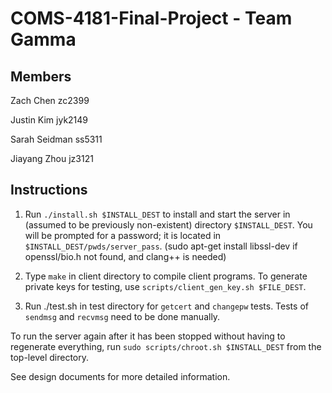 # COMS-4181-Final-Project - Team Gamma

## Members
Zach Chen zc2399

Justin Kim jyk2149

Sarah Seidman ss5311

Jiayang Zhou jz3121

## Instructions
1. Run `./install.sh $INSTALL_DEST` to install and start the server in (assumed to be previously non-existent) directory `$INSTALL_DEST`. You will be prompted for a password; it is located in `$INSTALL_DEST/pwds/server_pass`.
(sudo apt-get install libssl-dev if openssl/bio.h not found, and clang++ is needed)

2. Type `make` in client directory to compile client programs. To generate private keys for testing, use `scripts/client_gen_key.sh $FILE_DEST`.

3. Run ./test.sh in test directory for `getcert` and `changepw` tests. Tests of `sendmsg` and `recvmsg` need to be done manually.

To run the server again after it has been stopped without having to regenerate everything, run `sudo scripts/chroot.sh $INSTALL_DEST` from the top-level directory.

See design documents for more detailed information.